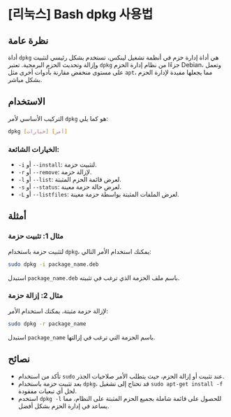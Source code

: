 # [리눅스] Bash dpkg 사용법

## نظرة عامة
أداة `dpkg` هي أداة إدارة حزم في أنظمة تشغيل لينكس، تستخدم بشكل رئيسي لتثبيت وإزالة وتحديث الحزم البرمجية. تعتبر `dpkg` جزءًا من نظام إدارة الحزم Debian، وتعمل على مستوى منخفض مقارنة بأدوات أخرى مثل `apt`، مما يجعلها مفيدة لإدارة الحزم بشكل مباشر.

## الاستخدام
التركيب الأساسي لأمر `dpkg` هو كما يلي:

```bash
dpkg [خيارات] [أمر]
```

### الخيارات الشائعة:
- `-i` أو `--install`: لتثبيت حزمة.
- `-r` أو `--remove`: لإزالة حزمة.
- `-l` أو `--list`: لعرض قائمة الحزم المثبتة.
- `-s` أو `--status`: لعرض حالة حزمة معينة.
- `-L` أو `--listfiles`: لعرض الملفات المثبتة بواسطة حزمة معينة.

## أمثلة
### مثال 1: تثبيت حزمة
لتثبيت حزمة باستخدام `dpkg`، يمكنك استخدام الأمر التالي:

```bash
sudo dpkg -i package_name.deb
```
استبدل `package_name.deb` باسم ملف الحزمة الذي ترغب في تثبيته.

### مثال 2: إزالة حزمة
لإزالة حزمة مثبتة، يمكنك استخدام الأمر:

```bash
sudo dpkg -r package_name
```
استبدل `package_name` باسم الحزمة التي ترغب في إزالتها.

## نصائح
- تأكد من استخدام `sudo` عند تثبيت أو إزالة الحزم، حيث يتطلب الأمر صلاحيات الجذر.
- بعد تثبيت حزمة باستخدام `dpkg`، قد تحتاج إلى تشغيل `sudo apt-get install -f` لحل أي تبعيات مفقودة.
- استخدم `dpkg -l` للحصول على قائمة شاملة بجميع الحزم المثبتة على النظام، مما يساعد في إدارة الحزم بشكل أفضل.